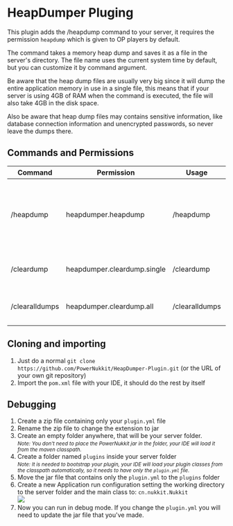 # HeapDumper Pluging
This plugin adds the /heapdump command to your server, it requires the permission `heapdump` which is given
to OP players by default.

The command takes a memory heap dump and saves it as a file in the server's directory. The file name uses the
current system time by default, but you can customize it by command argument.

Be aware that the heap dump files are usually very big since it will dump the entire application memory in use in a single
file, this means that if your server is using 4GB of RAM when the command is executed, the file will also take 4GB 
in the disk space.

Also be aware that heap dump files may contains sensitive information, like database connection information and
unencrypted passwords, so never leave the dumps there.

## Commands and Permissions

| Command        | Permission                  | Usage                         | Description
|----------------|-----------------------------|-------------------------------|------------------
| /heapdump      | heapdumper.heapdump         | /heapdump <optional-filename> | Take a heap dump to analyze memory leak issues and save in the server's folder
| /cleardump     | heapdumper.cleardump.single | /cleardump <filename>         | Deletes a specific heap dump file
| /clearalldumps | heapdumper.cleardump.all    | /clearalldumps                | Deletes all heap dump files at once 

## Cloning and importing
1. Just do a normal `git clone https://github.com/PowerNukkit/HeapDumper-Plugin.git` (or the URL of your own git repository)
2. Import the `pom.xml` file with your IDE, it should do the rest by itself

## Debugging
1. Create a zip file containing only your `plugin.yml` file
2. Rename the zip file to change the extension to jar
3. Create an empty folder anywhere, that will be your server folder.  
   <small>_Note: You don't need to place the PowerNukkit jar in the folder, your IDE will load it from the maven classpath._</small>
4. Create a folder named `plugins` inside your server folder  
   <small>_Note: It is needed to bootstrap your plugin, your IDE will load your plugin classes from the classpath automatically,
   so it needs to have only the `plugin.yml` file._</small>
5. Move the jar file that contains only the `plugin.yml` to the `plugins` folder
6. Create a new Application run configuration setting the working directory to the server folder and the main class to:  `cn.nukkit.Nukkit`  
![](https://i.imgur.com/NUrrZab.png)
7. Now you can run in debug mode. If you change the `plugin.yml` you will need to update the jar file that you've made.
